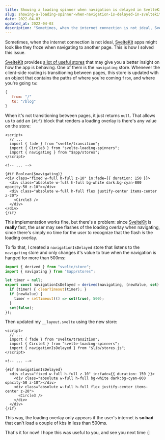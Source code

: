 ```yaml
---
title: Showing a loading spinner when navigation is delayed in SvelteKit
slug: showing-a-loading-spinner-when-navigation-is-delayed-in-sveltekit
date: 2022-04-03
updated_at: 2022-04-03
description: "Sometimes, when the internet connection is not ideal, SvelteKit apps might look like they froze when navigating to another page. This is how I solved this issue."
---
```

Sometimes, when the internet connection is not ideal, [SvelteKit](/notes/SvelteKit) apps might look like they froze when navigating to another page. This is how I solved this issue.

[SvelteKit](/notes/SvelteKit) provides [a lot of useful stores](https://kit.svelte.dev/docs/modules#$app-stores) that may give you a better insight on how the app is behaving. One of them is the `navigating` store. Whenever the client-side routing is transitioning between pages, this store is updated with an object that contains the paths of where you're coming `from`, and where you're going `to`:

```js
{
   from: "/"
   to: "/blog"
}
```

When it's not transitioning between pages, it just returns `null`. That allows us to add an `{#if}` block that renders a loading overlay is there's any value on the store:

```svelte
<script>
  // ...
  import { fade } from "svelte/transition";
  import { Circle3 } from "svelte-loading-spinners";
  import { navigating } from "$app/stores";
</script>

<!-- ... -->

{#if Boolean($navigating)}
<div class="fixed w-full h-full z-10" in:fade={{ duration: 150 }}>
  <div class="absolute w-full h-full bg-white dark:bg-cyan-800 opacity-50 z-10"></div>
  <div class="absolute w-full h-full flex justify-center items-center z-20">
    <Circle3 />
  </div>
</div>
{/if}
```

This implementation works fine, but there's a problem: since [SvelteKit](/notes/SvelteKit) is **really** fast, the user may see flashes of the loading overlay when navigating, since there's simply no time for the user to recognize that the flash *is* the loading overlay.

To fix that, I created a `navigationIsDelayed` store that listens to the `navigating` store and only changes it's value to true when the navigation is hanged for more than 500ms:

```js
import { derived } from "svelte/store";
import { navigating } from "$app/stores";

let timer = null;
export const navigationIsDelayed = derived(navigating, (newValue, set) => {
  if (timer) { clearTimeout(timer); }
  if (newValue) {
    timer = setTimeout(() => set(true), 500);
  }
  set(false);
});
```

Then updated my `__layout.svelte` using the new store:

```svelte
<script>
  // ...
  import { fade } from "svelte/transition";
  import { Circle3 } from "svelte-loading-spinners";
  import { navigationIsDelayed } from "$lib/stores.js";
</script>

<!-- ... -->

{#if $navigationIsDelayed}
  <div class="fixed w-full h-full z-10" in:fade={{ duration: 150 }}>
    <div class="absolute w-full h-full bg-white dark:bg-cyan-800 opacity-50 z-10"></div>
    <div class="absolute w-full h-full flex justify-center items-center z-20">
      <Circle3 />
    </div>
  </div>
{/if}

```

This way, the loading overlay only appears if the user's internet is **so bad** that can't load a couple of kbs in less than 500ms.

That's it for now! I hope this was useful to you, and see you next time :]
